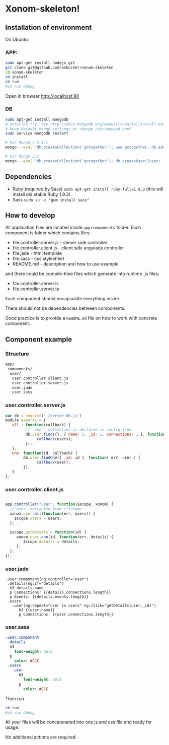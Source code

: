 # Xonom-skeleton!

## Installation of environment


On Ubuntu:



### APP:

```sh
sudo apt-get install nodejs git
git clone git@github.com/askucher/xonom-skeleton
cd xonom-skeleton
sh install
sh run
#sh run debug
```

Open in browser [http://localhost:80]()


### DB

```sh
sudo apt-get install mongodb
# onfailed try: try http://docs.mongodb.org/manual/tutorial/install-mongodb-on-ubuntu/
# keep default mongo settings or change /etc/mongod.conf
sudo service mongodb restart

# For Mongo > 2.4.x
mongo --eval "db.createCollection('gotogether'); use gotogether; db.addUser({user: 'gotogether', pwd: '3453fefsfdsfsfsfsFdsfsdf44', roles: ['dbAdmin']});"

# For Mongo 3.x
mongo --eval "db.createCollection('gotogether'); db.createUser({user: 'gotogether', pwd: '3453fefsfdsfsfsfsFdsfsdf44', roles: ['dbAdmin']});"
```



## Dependencies


* Ruby (required by Sass) `sudo apt-get install ruby-full=1.9.3` (this will install old stable Ruby 1.9.3). 
* Sass `sudo su -c "gem install sass"`




## How to develop

All application files are located inside `app/components` folder.
Each component is folder which contains files:

* file.controller.server.js - server side controller
* file.controller.client.js - client side angularjs controller
* file.jade - html template
* file.sass - css stylesheet
* README.md - description and how to use example

and there could be compile-time files which generate into runtime .js files:

* file.controller.server.ls
* file.controller.server.ts


Each component should encapsulate everything inside.

There should not be dependencies between components.

Good practice is to provide a `README.md` file on how to work with concrete component.


## Component example

### Structure

```sh
app/
 components/
  user/
   user.controller.client.js
   user.controller.server.js
   user.jade
   user.sass
```

### user.controller.server.js

```Javascript 
var db = require('./server-db.js')
module.exports = {
   all : function(callback) {
         // `user` collection is declared in config.json
         db.user.find({}, { name: 1, _id: 1, connections: 1 }, function( err, users)  {
              callback(users);
         });
   },
   one: function(id, callback) {
        db.user.findOne({ _id: id }, function( err, user ) {
              callback(user);
        });
   }
};
```

### user.controller.client.js

```Javascript 

app.controller("user", function($scope, xonom) {
  //`user` extracted from filename
  xonom.user.all(function(err, users)) {
    $scope.users = users;
  };
  
  $scope.getDetails = function(id) {
     xonom.user.one(id, function(err, details) { 
        $scope.details = details;
     };
  };
});

```

### user.jade

```Jade 
.user.component(ng:controller="user")
 .details(ng:if="details")
  h3 details.name
  p Connections: {{details.connections.length}}
  p Events: {{details.events.length}}
 .users
   .user(ng:repeat="user in users" ng:click="getDetails(user._id)")
      h3 {{user.name}}
      p Connections: {{user.connections.length}}
```

### user.sass

```Sass
.user.component
 .details
  h3
    font-weight: bold
  p 
    color: #CCC
 .users 
   .user
      h3
        font-weight: bold
      p
        color: #CCC
```

Then run
```sh
sh run 
#sh run debug 
```


All your files will be concatenated into one js and css file and ready for usage.

No additional actions are required.